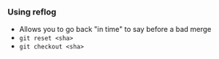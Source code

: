 ### Using reflog

- Allows you to go back "in time" to say before a bad merge
- `git reset <sha>`
- `git checkout <sha>`
